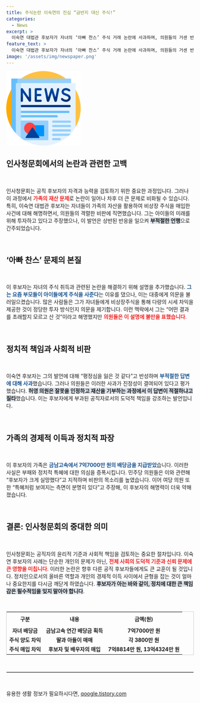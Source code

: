 ```yaml
---
title: 주식논란 이숙연의 진심 “금반지 대신 주식!”
categories:
  - News
excerpt: >
  이숙연 대법관 후보자가 자녀의 ‘아빠 찬스’ 주식 거래 논란에 사과하며, 의원들의 거센 반발에 직면했다. 7억 배당금 수령 사실이 드러나자 “평정심을 잃었다”고 고백한 그의 해명은 과연 국민을 납득시킬 수 있을까?
feature_text: >
  이숙연 대법관 후보자가 자녀의 ‘아빠 찬스’ 주식 거래 논란에 사과하며, 의원들의 거센 반발에 직면했다. 7억 배당금 수령 사실이 드러나자 “평정심을 잃었다”고 고백한 그의 해명은 과연 국민을 납득시킬 수 있을까?
image: '/assets/img/newspaper.png'
---
```


<p><img src="/assets/img/newspaper.png" alt="kimp 속보" /></p>

<h2 data-ke-size="size26">인사청문회에서의 논란과 관련한 고백</h2>

<p data-ke-size="size16">&nbsp;</p>  

<p>인사청문회는 공직 후보자의 자격과 능력을 검토하기 위한 중요한 과정입니다. 그러나 이 과정에서 <b><span style="color: #ee2323;">가족의 재산 문제</span></b>로 논란이 일어나 차후 더 큰 문제로 비화될 수 있습니다. 특히, 이숙연 대법관 후보자는 자녀들이 가족의 자산을 활용하여 비상장 주식을 매입한 사건에 대해 해명하면서, 의원들의 격렬한 비판에 직면했습니다. 그는 아이들의 미래를 위해 투자하고 있다고 주장했으나, 이 발언은 상반된 반응을 일으켜 <b><span style="background-color: #21538527;"> 부적절한 언행</span></b>으로 간주되었습니다.</p>

<p data-ke-size="size16">&nbsp;</p>  

<h2 data-ke-size="size26">‘아빠 찬스’ 문제의 본질</h2>

<p data-ke-size="size16">&nbsp;</p>  

<p>이 후보자는 자녀의 주식 취득과 관련된 논란을 해결하기 위해 설명을 추가했습니다. <b><span style="color: #1a5490;">그는 요즘 부모들이 아이들에게 주식을 사준다</span></b>는 이유를 댔으나, 이는 대중에게 의문을 불러일으켰습니다. 많은 사람들은 그가 자녀들에게 비상장주식을 통해 다량의 시세 차익을 제공한 것이 정당한 투자 방식인지 의문을 제기합니다. 이런 맥락에서 그는 “어떤 결과를 초래할지 모르고 산 것”이라고 해명했지만 <b><span style="color: #ee2323;">의원들은 이 설명에 불만을 표했습니다</span></b>.</p>

<p data-ke-size="size16">&nbsp;</p>  

<h2 data-ke-size="size26">정치적 책임과 사회적 비판</h2>

<p data-ke-size="size16">&nbsp;</p>  

<p>이숙연 후보자는 그의 발언에 대해 “평정심을 잃은 것 같다”고 반성하며 <b><span style="color: #1a5490;">부적절한 답변에 대해 사과</span></b>했습니다. 그러나 의원들은 이러한 사과가 진정성이 결여되어 있다고 평가했습니다. <b><span style="background-color: #21538527;">허영 의원은 잘못을 인정하고 재산을 기부하는 과정에서 이 답변이 적절하냐고 질타</span></b>했습니다. 이는 후보자에게 부과된 공직자로서의 도덕적 책임을 강조하는 발언입니다.</p>

<p data-ke-size="size16">&nbsp;</p>  

<h2 data-ke-size="size26">가족의 경제적 이득과 정치적 파장</h2>

<p data-ke-size="size16">&nbsp;</p>  

<p>이 후보자의 가족은 <b><span style="color: #1a5490;">금남고속에서 7억7000만 원의 배당금을 지급받았</span></b>습니다. 이러한 사실은 부패와 정치적 특혜에 대한 의심을 증폭시킵니다. 민주당 의원들은 이와 관련해 “후보자가 크게 실망했다”고 지적하며 비판의 목소리를 높였습니다. 이어 여당 의원 또한 “특혜처럼 보여지는 측면이 분명히 있다”고 주장해, 이 후보자의 해명력이 더욱 약해졌습니다.</p>

<p data-ke-size="size16">&nbsp;</p>  

<h2 data-ke-size="size26">결론: 인사청문회의 중대한 의미</h2>

<p data-ke-size="size16">&nbsp;</p>  

<p>인사청문회는 공직자의 윤리적 기준과 사회적 책임을 검토하는 중요한 절차입니다. 이숙연 후보자의 사례는 단순한 개인의 문제가 아닌, <b><span style="color: #ee2323;">전체 사회의 도덕적 기준과 신뢰 문제에 큰 영향을 미칩니다</span></b>. 이러한 논란은 향후 다른 공직 후보자들에게도 큰 교훈이 될 것입니다. 정치인으로서의 올바른 역할과 개인의 경제적 이득 사이에서 균형을 잡는 것이 얼마나 중요한지를 다시금 깨닫게 하였습니다. <b><span style="background-color: #21538527;">후보자가 아는 바와 같이, 정치에 대한 큰 책임감은 필수적임을 잊지 말아야 합니다</span></b>.</p>

<p data-ke-size="size16">&nbsp;</p>  

<table style="width:100%; border: 1px solid #cccccc;">
  <tr>
    <th style="text-align: center; height: 30px;">구분</th>
    <th style="text-align: center; height: 30px;">내용</th>
    <th style="text-align: center; height: 30px;">금액(원)</th>
  </tr>
  <tr>
    <td style="text-align: center; height: 17px;"><b>자녀 배당금</b></td>
    <td style="text-align: center; height: 17px;"><b>금남고속 연간 배당금 획득</b></td>
    <td style="text-align: center; height: 17px;"><b>7억7000만 원</b></td>
  </tr>
  <tr>
    <td style="text-align: center; height: 17px;"><b>주식 양도 차익</b></td>
    <td style="text-align: center; height: 17px;"><b>딸과 아들이 매매</b></td>
    <td style="text-align: center; height: 17px;"><b>각 3800만 원</b></td>
  </tr>
  <tr>
    <td style="text-align: center; height: 17px;"><b>주식 매입 차익</b></td>
    <td style="text-align: center; height: 17px;"><b>후보자 및 배우자의 매입</b></td>
    <td style="text-align: center; height: 17px;"><b>7억8814만 원, 13억4324만 원</b></td>
  </tr>
</table>

<p data-ke-size="size16">&nbsp;</p>  

<hr style="border: 1px solid #cccccc;">  

<p data-ke-size="size16">&nbsp;</p>  
유용한 생활 정보가 필요하시다면, <a href="https://qoogle.tistory.com" rel="dofollow">qoogle.tistory.com</a>


